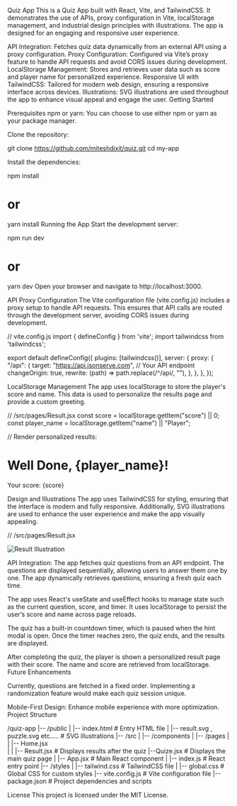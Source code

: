Quiz App
This is a Quiz App built with React, Vite, and TailwindCSS. It demonstrates the use of APIs, proxy configuration in Vite, localStorage management, and industrial design principles with illustrations. The app is designed for an engaging and responsive user experience.

<!-- Features -->

API Integration: Fetches quiz data dynamically from an external API using a proxy configuration.
Proxy Configuration: Configured via Vite’s proxy feature to handle API requests and avoid CORS issues during development.
LocalStorage Management: Stores and retrieves user data such as score and player name for personalized experience.
Responsive UI with TailwindCSS: Tailored for modern web design, ensuring a responsive interface across devices.
Illustrations: SVG illustrations are used throughout the app to enhance visual appeal and engage the user.
Getting Started

Prerequisites
npm or yarn: You can choose to use either npm or yarn as your package manager.

<!-- Installation -->

Clone the repository:

<!-- Git Details  -->

git clone https://github.com/miteshdixit/quiz.git
cd my-app

<!-- Dependensies -->

Install the dependencies:

npm install

# or

yarn install
Running the App
Start the development server:

npm run dev

# or

yarn dev
Open your browser and navigate to http://localhost:3000.

API Proxy Configuration
The Vite configuration file (vite.config.js) includes a proxy setup to handle API requests. This ensures that API calls are routed through the development server, avoiding CORS issues during development.

// vite.config.js
import { defineConfig } from 'vite';
import tailwindcss from 'tailwindcss';

export default defineConfig({
plugins: [tailwindcss()],
server: {
proxy: {
"/api": {
target: "https://api.jsonserve.com", // Your API endpoint
changeOrigin: true,
rewrite: (path) => path.replace(/^\/api/, ""),
},
},
},
});

<!-- LOCAl storage  -->

LocalStorage Management
The app uses localStorage to store the player's score and name. This data is used to personalize the results page and provide a custom greeting.

<!-- uses of loacal storage -->

// /src/pages/Result.jsx
const score = localStorage.getItem("score") || 0;
const player_name = localStorage.getItem("name") || "Player";

// Render personalized results:

<div>
  <h1>Well Done, {player_name}!</h1>
  <p>Your score: {score}</p>
</div>
Design and Illustrations
The app uses TailwindCSS for styling, ensuring that the interface is modern and fully responsive. Additionally, SVG illustrations are used to enhance the user experience and make the app visually appealing.

// /src/pages/Result.jsx

<div className="absolute top-[5%] right-[-10%] z-1000 md:right-[23%] md:top-[18%]">
  <img
    src="result.svg"
    alt="Result Illustration"
    className="h-[5%] w-[50%] opacity-100"
  />
</div>
<!-- Features in Detail -->

API Integration:
The app fetches quiz questions from an API endpoint. The questions are displayed sequentially, allowing users to answer them one by one.
The app dynamically retrieves questions, ensuring a fresh quiz each time.

<!-- State Management: -->

The app uses React's useState and useEffect hooks to manage state such as the current question, score, and timer.
It uses localStorage to persist the user’s score and name across page reloads.

<!-- Dynamic Quiz Timer: -->

The quiz has a built-in countdown timer, which is paused when the hint modal is open. Once the timer reaches zero, the quiz ends, and the results are displayed.

<!-- Results Page: -->

After completing the quiz, the player is shown a personalized result page with their score. The name and score are retrieved from localStorage.
Future Enhancements

<!-- Question Randomization: -->

Currently, questions are fetched in a fixed order. Implementing a randomization feature would make each quiz session unique.

Mobile-First Design: Enhance mobile experience with more optimization.
Project Structure

<!-- Project Structure -->

/quiz-app
|-- /public
| |-- index.html # Entry HTML file
| |-- result.svg , puzzle.svg etc..... # SVG illustrations
|-- /src
| |-- /components
| |-- /pages
| | |-- Home.jsx  
| | |-- Result.jsx # Displays results after the quiz
|--Quize.jsx # Displays the main quiz page
| |-- App.jsx # Main React component
| |-- index.js # React entry point
|-- /styles
| |-- tailwind.css # TailwindCSS file
| |-- global.css # Global CSS for custom styles
|-- vite.config.js # Vite configuration file
|-- package.json # Project dependencies and scripts

License
This project is licensed under the MIT License.

<!-- No license currently -->
